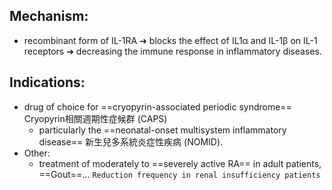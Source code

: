 ## Mechanism: 
- recombinant form of IL-1RA ➔ blocks the effect of IL1α and IL-1β on IL-1 receptors ➔ decreasing the immune response in inflammatory diseases. 
## Indications: 
- drug of choice for ==cryopyrin-associated periodic syndrome== Cryopyrin相關週期性症候群 (CAPS)
	- particularly the ==neonatal-onset multisystem inflammatory disease== 新生兒多系統炎症性疾病 (NOMID). 
- Other: 
	- treatment of moderately to ==severely active RA== in adult patients, ==Gout==… 
`Reduction frequency in renal insufficiency patients`